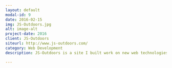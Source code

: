 ```yaml
---
layout: default
modal-id: 9
date: 2016-02-15
img: JS-Outdoors.jpg
alt: image-alt
project-date: 2016
client: JS-Outdoors
siteurl: http://www.js-outdoors.com/
category: Web Development
description: JS-Outdoors is a site I built work on new web technologies while writing stories, review, tips, and reports on hunting and fishing. The site is built off of Jekyll, using Grunt, and Bourbon and Neat for styling and a mobile-ready design

---
```

